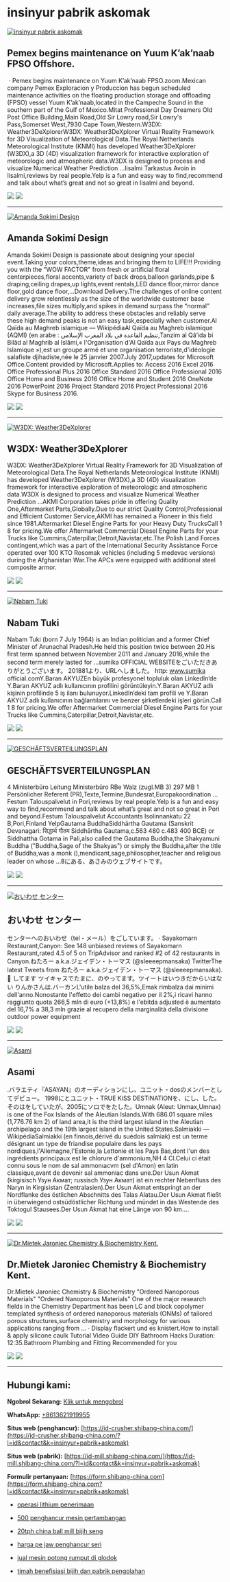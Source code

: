 # insinyur pabrik askomak

<a href="https://swt.shibang-china.com/?l=id&img&k=insinyur+pabrik+askomak" target="_blank">![insinyur pabrik askomak](http://static.shibang-china.com/all-800x300/1258.jpg)</a>

## Pemex begins maintenance on Yuum K’ak’naab FPSO Offshore.
&nbsp;&#0183;&#32;Pemex begins maintenance on Yuum K’ak’naab FPSO.zoom.Mexican company Pemex Exploracion y Produccion has begun scheduled maintenance activities on the floating production storage and offloading (FPSO) vessel Yuum K’ak’naab,located in the Campeche Sound in the southern part of the Gulf of Mexico.Mitat Professional Day Dreamers Old Post Office Building,Main Road,Old Sir Lowry road,Sir Lowry's Pass,Somerset West,7930 Cape Town,Western.W3DX: Weather3DeXplorerW3DX: Weather3DeXplorer Virtual Reality Framework for 3D Visualization of Meteorological Data.The Royal Netherlands Meteorological Institute (KNMI) has developed Weather3DeXplorer (W3DX),a 3D (4D) visualization framework for interactive exploration of meteorologic and atmospheric data.W3DX is designed to process and visualize Numerical Weather Prediction …Iisalmi Tarkastus Avoin in Iisalmi,reviews by real people.Yelp is a fun and easy way to find,recommend and talk about what’s great and not so great in Iisalmi and beyond.


<a href="https://whatsapp.shibangsoft.com/WhatsApp.php" target="_blank" title="WhatsApp">![](http://static.shibang-china.com/icon/whatsapp.png)</a> <a href="https://swt.shibang-china.com/?l=id&icon&k=insinyur+pabrik+askomak" target="_blank">![](http://static.shibang-china.com/icon/chat-id.png)</a>

---

<a href="https://swt.shibang-china.com/?l=id&img&k=insinyur+pabrik+askomak" target="_blank">![Amanda Sokimi Design](http://static.shibang-china.com/all-800x300/1230.jpg)</a>

## Amanda Sokimi Design
Amanda Sokimi Design is passionate about designing your special event.Taking your colors,theme,ideas and bringing them to LIFE!!! Providing you with the &quot;WOW FACTOR&quot; from fresh or artificial floral centerpieces,floral accents,variety of back drops,balloon garlands,pipe &amp; draping,ceiling drapes,up lights,event rentals,LED dance floor,mirror dance floor,gold dance floor,…Download Delivery.The challenges of online content delivery grow relentlessly as the size of the worldwide customer base increases,file sizes multiply,and spikes in demand surpass the “normal” daily average.The ability to address these obstacles and reliably serve these high demand peaks is not an easy task,especially when customer.Al Qa&#239;da au Maghreb islamique — Wikip&#233;diaAl Qa&#239;da au Maghreb islamique (AQMI) (en arabe : تنظيم القاعدة في بلاد المغرب الإسلامي,Tanzim al Q&#226;’ida bi Bil&#226;d al Maghrib al Isl&#226;mi,&#171; l'Organisation d'Al Qa&#239;da aux Pays du Maghreb Islamique &#187;),est un groupe arm&#233; et une organisation terroriste,d'id&#233;ologie salafiste djihadiste,n&#233;e le 25 janvier 2007.July 2017,updates for Microsoft Office.Content provided by Microsoft.Applies to: Access 2016 Excel 2016 Office Professional Plus 2016 Office Standard 2016 Office Professional 2016 Office Home and Business 2016 Office Home and Student 2016 OneNote 2016 PowerPoint 2016 Project Standard 2016 Project Professional 2016 Skype for Business 2016.


<a href="https://whatsapp.shibangsoft.com/WhatsApp.php" target="_blank" title="WhatsApp">![](http://static.shibang-china.com/icon/whatsapp.png)</a> <a href="https://swt.shibang-china.com/?l=id&icon&k=insinyur+pabrik+askomak" target="_blank">![](http://static.shibang-china.com/icon/chat-id.png)</a>

---

<a href="https://swt.shibang-china.com/?l=id&img&k=insinyur+pabrik+askomak" target="_blank">![W3DX: Weather3DeXplorer](http://static.shibang-china.com/all-800x300/156.jpg)</a>

## W3DX: Weather3DeXplorer
W3DX: Weather3DeXplorer Virtual Reality Framework for 3D Visualization of Meteorological Data.The Royal Netherlands Meteorological Institute (KNMI) has developed Weather3DeXplorer (W3DX),a 3D (4D) visualization framework for interactive exploration of meteorologic and atmospheric data.W3DX is designed to process and visualize Numerical Weather Prediction …AKMI Corporation takes pride in offering Quality One,Aftermarket Parts,Globally.Due to our strict Quality Control,Professional and Efficient Customer Service,AKMI has remained a Pioneer in this field since 1981.Aftermarket Diesel Engine Parts for your Heavy Duty TrucksCall 1 8 for pricing.We offer Aftermarket Commercial Diesel Engine Parts for your Trucks like Cummins,Caterpillar,Detroit,Navistar,etc.The Polish Land Forces contingent,which was a part of the International Security Assistance Force operated over 100 KTO Rosomak vehicles (including 5 medevac versions) during the Afghanistan War.The APCs were equipped with additional steel composite armor.


<a href="https://whatsapp.shibangsoft.com/WhatsApp.php" target="_blank" title="WhatsApp">![](http://static.shibang-china.com/icon/whatsapp.png)</a> <a href="https://swt.shibang-china.com/?l=id&icon&k=insinyur+pabrik+askomak" target="_blank">![](http://static.shibang-china.com/icon/chat-id.png)</a>

---

<a href="https://swt.shibang-china.com/?l=id&img&k=insinyur+pabrik+askomak" target="_blank">![Nabam Tuki](http://static.shibang-china.com/all-800x300/830.jpg)</a>

## Nabam Tuki
Nabam Tuki (born 7 July 1964) is an Indian politician and a former Chief Minister of Arunachal Pradesh.He held this position twice between 20.His first term spanned between November 2011 and January 2016,while the second term merely lasted for …sumika OFFICIAL WEBSITEをごいただきありがとうございます。 201881より、URLへしました。 http: www.sumika official.comY.Baran AKYUZEn b&#252;y&#252;k profesyonel topluluk olan LinkedIn‘de Y.Baran AKYUZ adlı kullanıcının profilini g&#246;r&#252;nt&#252;leyin.Y.Baran AKYUZ adlı kişinin profilinde 5 iş ilanı bulunuyor.LinkedIn‘deki tam profili ve Y.Baran AKYUZ adlı kullanıcının bağlantılarını ve benzer şirketlerdeki işleri g&#246;r&#252;n.Call 1 8 for pricing.We offer Aftermarket Commercial Diesel Engine Parts for your Trucks like Cummins,Caterpillar,Detroit,Navistar,etc.


<a href="https://whatsapp.shibangsoft.com/WhatsApp.php" target="_blank" title="WhatsApp">![](http://static.shibang-china.com/icon/whatsapp.png)</a> <a href="https://swt.shibang-china.com/?l=id&icon&k=insinyur+pabrik+askomak" target="_blank">![](http://static.shibang-china.com/icon/chat-id.png)</a>

---

<a href="https://swt.shibang-china.com/?l=id&img&k=insinyur+pabrik+askomak" target="_blank">![GESCH&#196;FTSVERTEILUNGSPLAN](http://static.shibang-china.com/all-800x300/791.jpg)</a>

## GESCH&#196;FTSVERTEILUNGSPLAN
4 Ministerb&#252;ro Leitung Ministerb&#252;ro RBe Walz (zugl.MB 3) 297 MB 1 Pers&#246;nlicher Referent (PR),Texte,Termine,Bundesrat,Europakoordination …Festum Talouspalvelut in Pori,reviews by real people.Yelp is a fun and easy way to find,recommend and talk about what’s great and not so great in Pori and beyond.Festum Talouspalvelut Accountants Isolinnankatu 22 B,Pori,Finland YelpGautama BuddhaSiddhārtha Gautama (Sanskrit Devanagari: सिद्धार्थ गौतम Siddhārtha Gautama,c.563 480 c.483 400 BCE) or Siddhattha Gotama in Pali,also called the Gautama Buddha,the Shakyamuni Buddha (&quot;Buddha,Sage of the Shakyas&quot;) or simply the Buddha,after the title of Buddha,was a monk (),mendicant,sage,philosopher,teacher and religious leader on whose …8にある、あさみのウェブサイトです。


<a href="https://whatsapp.shibangsoft.com/WhatsApp.php" target="_blank" title="WhatsApp">![](http://static.shibang-china.com/icon/whatsapp.png)</a> <a href="https://swt.shibang-china.com/?l=id&icon&k=insinyur+pabrik+askomak" target="_blank">![](http://static.shibang-china.com/icon/chat-id.png)</a>

---

<a href="https://swt.shibang-china.com/?l=id&img&k=insinyur+pabrik+askomak" target="_blank">![おいわせ センター](http://static.shibang-china.com/all-800x300/1291.jpg)</a>

## おいわせ センター
センターへのおいわせ（tel・メール）をごしています。&nbsp;&#0183;&#32;Sayakomarn Restaurant,Canyon: See 148 unbiased reviews of Sayakomarn Restaurant,rated 4.5 of 5 on TripAdvisor and ranked #2 of 42 restaurants in Canyon.ねたろー a.k.a.ジェイデン・トーマス (@sleeeepmansaka) TwitterThe latest Tweets from ねたろー a.k.a.ジェイデン・トーマス (@sleeeepmansaka).🐳 してます ツイキャスでたまに、のやってます。ツイートはいつきだからいはない りんかさんは.バーカンL'utile balza del 36,5%,Emak rimbalza dai minimi dell'anno.Nonostante l'effetto dei cambi negativo per il 2%,i ricavi hanno raggiunto quota 266,5 mln di euro (+13,8%) e l'ebitda adjusted &#232; aumentato del 16,7% a 38,3 mln grazie al recupero della marginalit&#224; della divisione outdoor power equipment


<a href="https://whatsapp.shibangsoft.com/WhatsApp.php" target="_blank" title="WhatsApp">![](http://static.shibang-china.com/icon/whatsapp.png)</a> <a href="https://swt.shibang-china.com/?l=id&icon&k=insinyur+pabrik+askomak" target="_blank">![](http://static.shibang-china.com/icon/chat-id.png)</a>

---

<a href="https://swt.shibang-china.com/?l=id&img&k=insinyur+pabrik+askomak" target="_blank">![Asami](http://static.shibang-china.com/all-800x300/325.jpg)</a>

## Asami
.バラエティ『ASAYAN』のオーディションにし、ユニット・dosのメンバーとしてデビュー。 1998にとユニット・TRUE KiSS DESTiNATiONを、にし、した。 そのはをしていたが、2005にソロでをたした。Umnak (Aleut: Unmax,Umnax) is one of the Fox Islands of the Aleutian Islands.With 686.01 square miles (1,776.76 km 2) of land area,it is the third largest island in the Aleutian archipelago and the 19th largest island in the United States.Salmiakki — Wikip&#233;diaSalmiakki (en finnois,d&#233;riv&#233; du su&#233;dois salmiak) est un terme d&#233;signant un type de friandise populaire dans les pays nordiques,l'Allemagne,l'Estonie,la Lettonie et les Pays Bas,dont l'un des ingr&#233;dients principaux est le chlorure d'ammonium,NH 4 Cl.Celui ci &#233;tait connu sous le nom de sal ammonιacvm (sel d'Amon) en latin classique,avant de devenir sal ammoniac dans une.Der Usun Akmat (kirgisisch Узун Акмат; russisch Узун Акмат) ist ein rechter Nebenfluss des Naryn in Kirgisistan (Zentralasien).Der Usun Akmat entspringt an der Nordflanke des &#246;stlichen Abschnitts des Talas Alatau.Der Usun Akmat flie&#223;t in &#252;berwiegend osts&#252;d&#246;stlicher Richtung und m&#252;ndet in das Westende des Toktogul Stausees.Der Usun Akmat hat eine L&#228;nge von 90 km.…


<a href="https://whatsapp.shibangsoft.com/WhatsApp.php" target="_blank" title="WhatsApp">![](http://static.shibang-china.com/icon/whatsapp.png)</a> <a href="https://swt.shibang-china.com/?l=id&icon&k=insinyur+pabrik+askomak" target="_blank">![](http://static.shibang-china.com/icon/chat-id.png)</a>

---

<a href="https://swt.shibang-china.com/?l=id&img&k=insinyur+pabrik+askomak" target="_blank">![Dr.Mietek Jaroniec Chemistry &amp; Biochemistry Kent.](http://static.shibang-china.com/all-800x300/270.jpg)</a>

## Dr.Mietek Jaroniec Chemistry &amp; Biochemistry Kent.
Dr.Mietek Jaroniec Chemistry &amp; Biochemistry &quot;Ordered Nanoporous Materials&quot; &quot;Ordered Nanoporous Materials&quot; One of the major research fields in the Chemistry Department has been LC and block copolymer templated synthesis of ordered nanoporous materials (ONMs) of tailored porous structures,surface chemistry and morphology for various applications ranging from …&nbsp;&#0183;&#32;Display flackert und es knistert.How to install &amp; apply silicone caulk Tutorial Video Guide DIY Bathroom Hacks Duration: 12:35.Bathroom Plumbing and Fitting Recommended for you

<a href="https://whatsapp.shibangsoft.com/WhatsApp.php" target="_blank" title="WhatsApp">![](http://static.shibang-china.com/icon/whatsapp.png)</a> <a href="https://swt.shibang-china.com/?l=id&icon&k=insinyur+pabrik+askomak" target="_blank">![](http://static.shibang-china.com/icon/chat-id.png)</a>

---
## Hubungi kami:

**Ngobrol Sekarang:** [Klik untuk mengobrol](https://swt.shibang-china.com?l=id&contact&k=insinyur+pabrik+askomak)

**WhatsApp:**  [+8613621919955](https://whatsapp.shibangsoft.com/WhatsApp.php)

**Situs web (penghancur):** [https://id-crusher.shibang-china.com/](https://id-crusher.shibang-china.com/?l=id&contact&k=insinyur+pabrik+askomak)

**Situs web (pabrik):** [https://id-mill.shibang-china.com/](https://id-mill.shibang-china.com/?l=id&contact&k=insinyur+pabrik+askomak)

**Formulir pertanyaan:** [https://form.shibang-china.com](https://form.shibang-china.com?l=id&contact&k=insinyur+pabrik+askomak)

* [operasi lithium penerimaan](../44/operasi%20lithium%20penerimaan.md)

* [500 penghancur mesin pertambangan](../43/500%20penghancur%20mesin%20pertambangan.md)

* [20tph china ball mill bijih seng](../48/20tph%20china%20ball%20mill%20bijih%20seng.md)

* [harga pe jaw penghancur seri](../42/harga%20pe%20jaw%20penghancur%20seri.md)

* [jual mesin potong rumput di glodok](../41/jual%20mesin%20potong%20rumput%20di%20glodok.md)

* [timah benefisiasi bijih dan pabrik pengolahan](../43/timah%20benefisiasi%20bijih%20dan%20pabrik%20pengolahan.md)